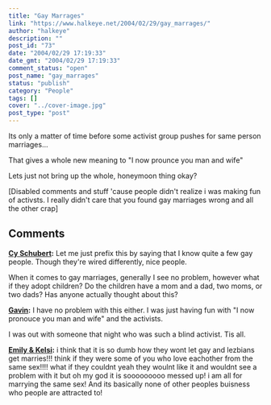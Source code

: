 ```yaml
---
title: "Gay Marrages"
link: "https://www.halkeye.net/2004/02/29/gay_marrages/"
author: "halkeye"
description: ""
post_id: "73"
date: "2004/02/29 17:19:33"
date_gmt: "2004/02/29 17:19:33"
comment_status: "open"
post_name: "gay_marrages"
status: "publish"
category: "People"
tags: []
cover: "../cover-image.jpg"
post_type: "post"
---
```


Its only a matter of time before some activist group pushes for same person marriages...

That gives a whole new meaning to "I now prounce you man and wife"

Lets just not bring up the whole, honeymoon thing okay?

[Disabled comments and stuff 'cause people didn't realize i was making fun of activsts. I really didn't care that you found gay marriages wrong and all the other crap]

## Comments

**[Cy Schubert](#50 "2004-03-07 19:52:14"):** Let me just prefix this by saying that I know quite a few gay people. Though they're wired differently, nice people.

When it comes to gay marriages, generally I see no problem, however what if they adopt children? Do the children have a mom and a dad, two moms, or two dads? Has anyone actually thought about this?

**[Gavin](#51 "2004-03-07 20:30:08"):** I have no problem with this either. I was just having fun with "I now pronouce you man and wife" and the activists.

I was out with someone that night who was such a blind activist. Tis all.

**[Emily &amp; Kelsi](#52 "2005-09-30 11:26:52"):** i think that it is so dumb how they wont let gay and lezbians get marries!!! think if they were some of you who love eachother from the same sex!!!! what if they couldnt yeah they woulnt like it and wouldnt see a problem with it but oh my god it is sooooooooo messed up! i am all for marrying the same sex! And its basically none of other peoples buisness who people are attracted to!


